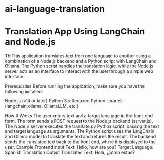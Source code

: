 # ai-language-translation

# Translation App Using LangChain and Node.js

ThiThis application translates text from one language to another using a combination of a Node.js backend and a Python script with LangChain and Ollama. The Python script handles the translation logic, while the Node.js server acts as an interface to interact with the user through a simple web interface.

Prerequisites
Before running the application, make sure you have the following installed:

Node.js (v14 or later)
Python 3.x
Required Python libraries (langchain_ollama, OllamaLLM, etc.)

How It Works
The user enters text and a target language in the front-end form.
The form sends a POST request to the Node.js backend (server.js).
The Node.js server executes the translate.py Python script, passing the text and target language as arguments.
The Python script uses the LangChain and Ollama model to translate the text and returns the result.
The backend sends the translated text back to the front end, where it is displayed to the user.
Example
Frontend Input
Text: Hello, how are you?
Target Language: Spanish
Translation Output
Translated Text: Hola, ¿cómo estás?
